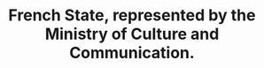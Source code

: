 ---
title: "French State, represented by the Ministry of Culture and Communication."
member_url: https://www.culture.gouv.fr/en
country: France
series: ["country"] 
tags: ["members"]
categories: ["Officio members "]
description: [""]
press:
active: true
layout: members 
permalink: ""
--- 